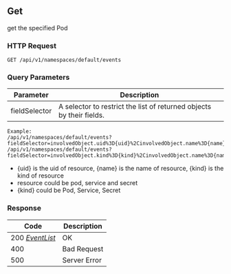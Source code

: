 Get
---------------------------------
get the specified Pod

### HTTP Request

`GET /api/v1/namespaces/default/events`

### Query Parameters

| Parameter | Description |
| --- | --- |
| fieldSelector | A selector to restrict the list of returned objects by their fields. |

```
Example:
/api/v1/namespaces/default/events?fieldSelector=involvedObject.uid%3D{uid}%2CinvolvedObject.name%3D{name}
/api/v1/namespaces/default/events?fieldSelector=involvedObject.kind%3D{kind}%2CinvolvedObject.name%3D{name}
```
- {uid} is the uid of resource, {name} is the name of resource, {kind} is the kind of resource
- resource could be pod, service and secret
- {kind} could be Pod, Service, Secret


### Response

| Code | Description |
| --- | --- |
| 200 _[EventList](index.md#eventlist)_ | OK |
| 400 | Bad Request |
| 500 | Server Error |
